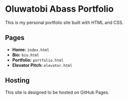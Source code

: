 # Oluwatobi Abass Portfolio

This is my personal portfolio site built with HTML and CSS.

## Pages
- **Home:** `index.html`
- **Bio:** `bio.html`
- **Portfolio:** `portfolio.html`
- **Elevator Pitch:** `elevator.html`

## Hosting
This site is designed to be hosted on GitHub Pages.
